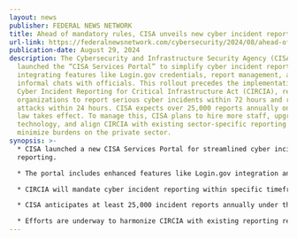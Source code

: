 ```yaml
---
layout: news
publisher: FEDERAL NEWS NETWORK
title: Ahead of mandatory rules, CISA unveils new cyber incident reporting portal
url-link: https://federalnewsnetwork.com/cybersecurity/2024/08/ahead-of-mandatory-rules-cisa-unveils-new-cyber-incident-reporting-portal/
publication-date: August 29, 2024
description: The Cybersecurity and Infrastructure Security Agency (CISA)
  launched the “CISA Services Portal” to simplify cyber incident reporting,
  integrating features like Login.gov credentials, report management, and
  informal chats with officials. This rollout precedes the implementation of the
  Cyber Incident Reporting for Critical Infrastructure Act (CIRCIA), requiring
  organizations to report serious cyber incidents within 72 hours and ransomware
  attacks within 24 hours. CISA expects over 25,000 reports annually once the
  law takes effect. To manage this, CISA plans to hire more staff, upgrade
  technology, and align CIRCIA with existing sector-specific reporting rules to
  minimize burdens on the private sector.
synopsis: >-
  * CISA launched a new CISA Services Portal for streamlined cyber incident
  reporting.

  * The portal includes enhanced features like Login.gov integration and report management.

  * CIRCIA will mandate cyber incident reporting within specific timeframes starting next year.

  * CISA anticipates at least 25,000 incident reports annually under the new rules.

  * Efforts are underway to harmonize CIRCIA with existing reporting regulations and reduce private sector burdens.
---
```

